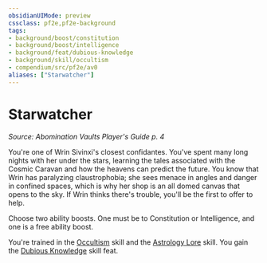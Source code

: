 ```yaml
---
obsidianUIMode: preview
cssclass: pf2e,pf2e-background
tags:
- background/boost/constitution
- background/boost/intelligence
- background/feat/dubious-knowledge
- background/skill/occultism
- compendium/src/pf2e/av0
aliases: ["Starwatcher"]
---
```

# Starwatcher
*Source: Abomination Vaults Player's Guide p. 4*  

You're one of Wrin Sivinxi's closest confidantes. You've spent many long nights with her under the stars, learning the tales associated with the Cosmic Caravan and how the heavens can predict the future. You know that Wrin has paralyzing claustrophobia; she sees menace in angles and danger in confined spaces, which is why her shop is an all domed canvas that opens to the sky. If Wrin thinks there's trouble, you'll be the first to offer to help.

Choose two ability boosts. One must be to Constitution or Intelligence, and one is a free ability boost.

You're trained in the [Occultism](/compendium/skills.md#Occultism) skill and the [Astrology Lore](/compendium/skills.md#Lore) skill. You gain the [Dubious Knowledge](/compendium/feats/dubious-knowledge.md) skill feat.